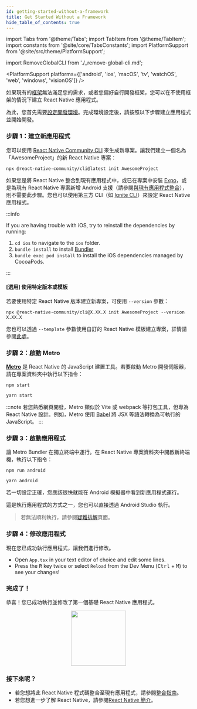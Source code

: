 ```yaml
---
id: getting-started-without-a-framework
title: Get Started Without a Framework
hide_table_of_contents: true
---
```


import Tabs from '@theme/Tabs';
import TabItem from '@theme/TabItem';
import constants from '@site/core/TabsConstants';
import PlatformSupport from '@site/src/theme/PlatformSupport';

import RemoveGlobalCLI from './\_remove-global-cli.md';

<PlatformSupport platforms={['android', 'ios', 'macOS', 'tv', 'watchOS', 'web', 'windows', 'visionOS']} />

如果現有的[框架](/architecture/glossary#react-native-framework)無法滿足您的需求，或者您偏好自行開發框架，您可以在不使用框架的情況下建立 React Native 應用程式。

為此，您首先需要[設定開發環境](set-up-your-environment)。完成環境設定後，請按照以下步驟建立應用程式並開始開發。

### 步驟 1：建立新應用程式

<RemoveGlobalCLI />

您可以使用 [React Native Community CLI](https://github.com/react-native-community/cli) 來生成新專案。讓我們建立一個名為「AwesomeProject」的新 React Native 專案：

```shell
npx @react-native-community/cli@latest init AwesomeProject
```

如果您是將 React Native 整合到現有應用程式中，或已在專案中安裝 [Expo](https://docs.expo.dev/bare/installing-expo-modules/)，或是為現有 React Native 專案新增 Android 支援（請參閱[與現有應用程式整合](integration-with-existing-apps.md)），則不需要此步驟。您也可以使用第三方 CLI（如 [Ignite CLI](https://github.com/infinitered/ignite)）來設定 React Native 應用程式。

:::info

If you are having trouble with iOS, try to reinstall the dependencies by running:

1. `cd ios` to navigate to the `ios` folder.
2. `bundle install` to install [Bundler](https://bundler.io/)
3. `bundle exec pod install` to install the iOS dependencies managed by CocoaPods.

:::

#### [選用] 使用特定版本或模板

若要使用特定 React Native 版本建立新專案，可使用 `--version` 參數：

```shell
npx @react-native-community/cli@X.XX.X init AwesomeProject --version X.XX.X
```

您也可以透過 `--template` 參數使用自訂的 React Native 模板建立專案，詳情請參閱[此處](https://github.com/react-native-community/cli/blob/main/docs/init.md#initializing-project-with-custom-template)。

### 步驟 2：啟動 Metro

[**Metro**](https://metrobundler.dev/) 是 React Native 的 JavaScript 建置工具。若要啟動 Metro 開發伺服器，請在專案資料夾中執行以下指令：

<Tabs groupId="package-manager" queryString defaultValue={constants.defaultPackageManager} values={constants.packageManagers}>
<TabItem value="npm">

```shell
npm start
```

</TabItem>
<TabItem value="yarn">

```shell
yarn start
```

</TabItem>
</Tabs>

:::note
若您熟悉網頁開發，Metro 類似於 Vite 或 webpack 等打包工具，但專為 React Native 設計。例如，Metro 使用 [Babel](https://babel.dev/) 將 JSX 等語法轉換為可執行的 JavaScript。
:::

### 步驟 3：啟動應用程式

讓 Metro Bundler 在獨立終端中運行。在 React Native 專案資料夾中開啟新終端機，執行以下指令：

<Tabs groupId="package-manager" queryString defaultValue={constants.defaultPackageManager} values={constants.packageManagers}>
<TabItem value="npm">

```shell
npm run android
```

</TabItem>
<TabItem value="yarn">

```shell
yarn android
```

</TabItem>
</Tabs>

若一切設定正確，您應該很快就能在 Android 模擬器中看到新應用程式運行。

這是執行應用程式的方式之一，您也可以直接透過 Android Studio 執行。

> 若無法順利執行，請參閱[疑難排解](troubleshooting.md)頁面。

### 步驟 4：修改應用程式

現在您已成功執行應用程式，讓我們進行修改。

- Open `App.tsx` in your text editor of choice and edit some lines.
- Press the <kbd>R</kbd> key twice or select `Reload` from the Dev Menu (<kbd>Ctrl</kbd> + <kbd>M</kbd>) to see your changes!

### 完成了！

恭喜！您已成功執行並修改了第一個基礎 React Native 應用程式。

<center><img src="/docs/assets/GettingStartedCongratulations.png" width="150"></img></center>

### 接下來呢？

- 若您想將此 React Native 程式碼整合至現有應用程式，請參閱[整合指南](integration-with-existing-apps.md)。
- 若您想進一步了解 React Native，請參閱[React Native 簡介](getting-started)。